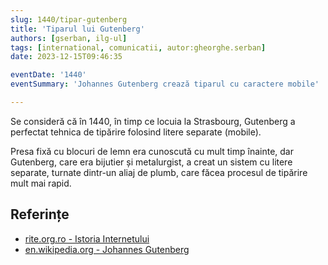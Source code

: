 ```yaml
---
slug: 1440/tipar-gutenberg
title: 'Tiparul lui Gutenberg'
authors: [gserban, ilg-ul]
tags: [international, comunicatii, autor:gheorghe.serban]
date: 2023-12-15T09:46:35

eventDate: '1440'
eventSummary: 'Johannes Gutenberg crează tiparul cu caractere mobile'

---
```


Se consideră că în 1440, în timp ce locuia la Strasbourg, Gutenberg
a perfectat tehnica de tipărire folosind litere separate (mobile).

<!-- truncate -->

Presa fixă cu blocuri de lemn era cunoscută cu mult timp înainte, dar
Gutenberg, care era bijutier și metalurgist, a creat un sistem cu
litere separate, turnate dintr-un aliaj de plumb, care făcea
procesul de tipărire mult mai rapid.

## Referințe

- [rite.org.ro - Istoria Internetului](https://rite.org.ro/istoria-internetului/)
- [en.wikipedia.org - Johannes Gutenberg](https://en.wikipedia.org/wiki/Johannes_Gutenberg)
